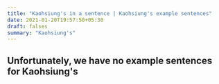 ```yaml
---
title: "Kaohsiung's in a sentence | Kaohsiung's example sentences"
date: 2021-01-20T19:57:50+05:30
draft: falses
summary: "Kaohsiung's"
---
```

## Unfortunately, we have no example sentences for Kaohsiung's                 

